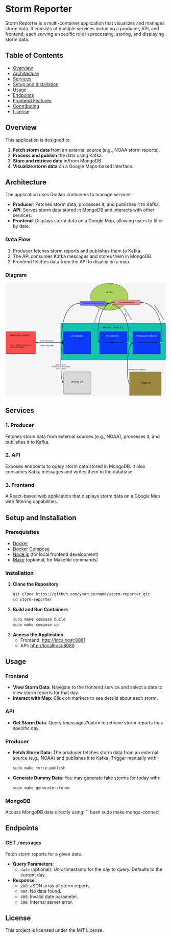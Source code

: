 # Storm Reporter

Storm Reporter is a multi-container application that visualizes and manages storm data. It consists of multiple services including a producer, API, and frontend, each serving a specific role in processing, storing, and displaying storm data.

## Table of Contents

- [Overview](#overview)
- [Architecture](#architecture)
- [Services](#services)
- [Setup and Installation](#setup-and-installation)
- [Usage](#usage)
- [Endpoints](#endpoints)
- [Frontend Features](#frontend-features)
- [Contributing](#contributing)
- [License](#license)

## Overview

This application is designed to:
1. **Fetch storm data** from an external source (e.g., NOAA storm reports).
2. **Process and publish** the data using Kafka.
3. **Store and retrieve data** in/from MongoDB.
4. **Visualize storm data** on a Google Maps-based interface.

## Architecture

The application uses Docker containers to manage services:
- **Producer**: Fetches storm data, processes it, and publishes it to Kafka.
- **API**: Serves storm data stored in MongoDB and interacts with other services.
- **Frontend**: Displays storm data on a Google Map, allowing users to filter by date.

### Data Flow
1. Producer fetches storm reports and publishes them to Kafka.
2. The API consumes Kafka messages and stores them in MongoDB.
3. Frontend fetches data from the API to display on a map.

### Diagram
![Architecture Diagram](./architecture.png)

## Services

### 1. Producer
Fetches storm data from external sources (e.g., NOAA), processes it, and publishes it to Kafka.

### 2. API
Exposes endpoints to query storm data stored in MongoDB. It also consumes Kafka messages and writes them to the database.

### 3. Frontend
A React-based web application that displays storm data on a Google Map with filtering capabilities.

## Setup and Installation

### Prerequisites
- [Docker](https://www.docker.com/)
- [Docker Compose](https://docs.docker.com/compose/)
- [Node.js](https://nodejs.org/) (for local frontend development)
- [Make](https://www.gnu.org/software/make/) (optional, for Makefile commands)

### Installation

1. **Clone the Repository**
   ```bash
   git clone https://github.com/yourusername/storm-reporter.git
   cd storm-reporter

2. **Build and Run Containers**
   ```bash
   sudo make compose build
   sudo make compose up

3. **Access the Application**
   - Frontend: [http://localhost:8081](http://localhost:8081)
   - API: [http://localhost:8080](http://localhost:8080)

## Usage
### Frontend

- **View Storm Data**: Navigate to the frontend service and select a date to view storm reports for that day.
- **Interact with Map**: Click on markers to see details about each storm.

### API
- **Get Storm Data**: Query /messages?date=<unix-timestamp> to retrieve storm reports for a specific day.

### Producer
 - **Fetch Storm Data**: The producer fetches storm data from an external source (e.g., NOAA) and publishes it to Kafka. Trigger manually with:
    ```bash
    sudo make force-publish

 - **Generate Dummy Data**: You may generate fake storms for today with:
    ```bash
    sudo make generate-storms

 ### MongoDB
 Access MongoDB data directly using:
    ```bash
    sudo make mongo-connect

## Endpoints

### GET `/messages`
Fetch storm reports for a given date.
- **Query Parameters**:
  - `date` (optional): Unix timestamp for the day to query. Defaults to the current day.
- **Response**:
  - `200`: JSON array of storm reports.
  - `404`: No data found.
  - `400`: Invalid date parameter.
  - `500`: Internal server error.

## License

This project is licensed under the MIT License.